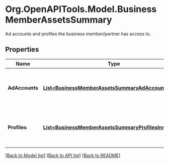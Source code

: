 # Org.OpenAPITools.Model.BusinessMemberAssetsSummary
Ad accounts and profiles the business member/partner has access to.

## Properties

Name | Type | Description | Notes
------------ | ------------- | ------------- | -------------
**AdAccounts** | [**List&lt;BusinessMemberAssetsSummaryAdAccountsInner&gt;**](BusinessMemberAssetsSummaryAdAccountsInner.md) | List of ad account IDs and respective permission levels. | [optional] 
**Profiles** | [**List&lt;BusinessMemberAssetsSummaryProfilesInner&gt;**](BusinessMemberAssetsSummaryProfilesInner.md) | List of profile IDs and respective permission levels. | [optional] 

[[Back to Model list]](../README.md#documentation-for-models) [[Back to API list]](../README.md#documentation-for-api-endpoints) [[Back to README]](../README.md)

